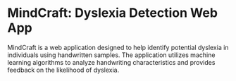 # MindCraft: Dyslexia Detection Web App

MindCraft is a web application designed to help identify potential dyslexia in individuals using handwritten samples. The application utilizes machine learning algorithms to analyze handwriting characteristics and provides feedback on the likelihood of dyslexia.
